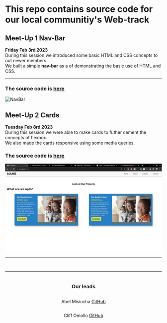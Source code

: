 # This repo contains source code for our local communitiy's Web-track
## Meet-Up 1 Nav-Bar
**Friday Feb 3rd 2023** \
During this session we introduced some basic HTML and CSS concepts to out newer members.  
We built a simple **nav-bar** as a of demonstrating the basic use of HTML and CSS.  

<hr>

### The source code is [here]('https://github.com/Codedwells/Learn-HTML-CSS-JS/tree/master/1-NavBar')
![NavBar](./2-modal-cards/images/nav.png)


## Meet-Up 2 Cards
**Tuesday Feb 8rd 2023** \
During this session we were able to  make cards to futher cement the concepts of flexbox.\
We also made the cards responsive using some media queries.

### The source code is [here](./)
![NavBar](2-modal-cards/images/cards.png)

<hr>

&nbsp;
&nbsp;

<hr>

<div style="display:flex;flex-direction:column;align-items:center;">
    <h3>Our leads</h3>
    <p>Abel Misiocha <a href="https://github.com/Codedwells">GitHub</a></p>
    <p>Cliff Omollo <a href="https://github.com/OsegoTech">GitHub</a></p>
</div>